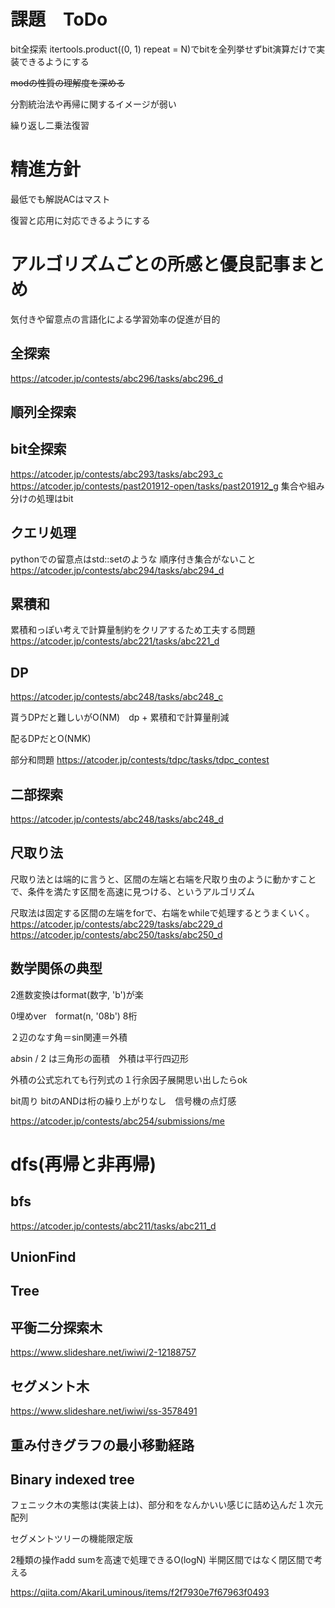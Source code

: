 # 課題　ToDo
bit全探索 itertools.product((0, 1) repeat = N)でbitを全列挙せずbit演算だけで実装できるようにする

~~modの性質の理解度を深める~~

分割統治法や再帰に関するイメージが弱い

繰り返し二乗法復習

# 精進方針
最低でも解説ACはマスト

復習と応用に対応できるようにする

# アルゴリズムごとの所感と優良記事まとめ
気付きや留意点の言語化による学習効率の促進が目的


## 全探索
https://atcoder.jp/contests/abc296/tasks/abc296_d

## 順列全探索

## bit全探索
https://atcoder.jp/contests/abc293/tasks/abc293_c
https://atcoder.jp/contests/past201912-open/tasks/past201912_g
集合や組み分けの処理はbit

## クエリ処理
pythonでの留意点はstd::setのような
順序付き集合がないこと
https://atcoder.jp/contests/abc294/tasks/abc294_d

## 累積和
累積和っぽい考えで計算量制約をクリアするため工夫する問題
https://atcoder.jp/contests/abc221/tasks/abc221_d


## DP
https://atcoder.jp/contests/abc248/tasks/abc248_c

貰うDPだと難しいがO(NM)　dp + 累積和で計算量削減

配るDPだとO(NMK)

部分和問題
https://atcoder.jp/contests/tdpc/tasks/tdpc_contest

## 二部探索
https://atcoder.jp/contests/abc248/tasks/abc248_d

## 尺取り法
尺取り法とは端的に言うと、区間の左端と右端を尺取り虫のように動かすことで、条件を満たす区間を高速に見つける、というアルゴリズム

尺取法は固定する区間の左端をforで、右端をwhileで処理するとうまくいく。
https://atcoder.jp/contests/abc229/tasks/abc229_d
https://atcoder.jp/contests/abc250/tasks/abc250_d

## 数学関係の典型
2進数変換はformat(数字, 'b')が楽

0埋めver　format(n, '08b') 8桁

２辺のなす角＝sin関連＝外積

a*b*sin / 2 は三角形の面積　外積は平行四辺形

外積の公式忘れても行列式の１行余因子展開思い出したらok

bit周り
bitのANDは桁の繰り上がりなし　信号機の点灯感

https://atcoder.jp/contests/abc254/submissions/me
# dfs(再帰と非再帰)

## bfs
https://atcoder.jp/contests/abc211/tasks/abc211_d

## UnionFind

## Tree
## 平衡二分探索木
https://www.slideshare.net/iwiwi/2-12188757
## セグメント木
https://www.slideshare.net/iwiwi/ss-3578491

## 重み付きグラフの最小移動経路

## Binary indexed tree
フェニック木の実態は(実装上は)、部分和をなんかいい感じに詰め込んだ１次元配列

セグメントツリーの機能限定版　

2種類の操作add sumを高速で処理できるO(logN)
半開区間ではなく閉区間で考える

https://qiita.com/AkariLuminous/items/f2f7930e7f67963f0493
